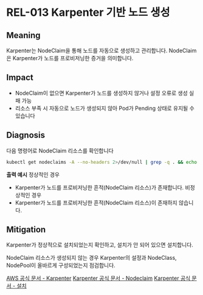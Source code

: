 # REL-013 Karpenter 기반 노드 생성

## Meaning
Karpenter는 NodeClaim을 통해 노드를 자동으로 생성하고 관리합니다. NodeClaim은 Karpenter가 노드를 프로비저닝한 증거을 의미합니다.

## Impact
- NodeClaim이 없으면 Karpenter가 노드를 생성하지 않거나 설정 오류로 생성 실패 가능
- 리소스 부족 시 자동으로 노드가 생성되지 않아 Pod가 Pending 상태로 유지될 수 있습니다

## Diagnosis
다음 명령어로 NodeClaim 리소스를 확인합니다

```bash
kubectl get nodeclaims -A --no-headers 2>/dev/null | grep -q . && echo "Karpenter가 노드를 프로비저닝한 흔적(NodeClaim 리소스)가 존재합니다." || echo "Karpenter가 노드를 프로비저닝한 흔적(NodeClaim 리소스)이 존재하지 않습니다."
```

**출력 예시**
정상적인 경우
- Karpenter가 노드를 프로비저닝한 흔적(NodeClaim 리소스)가 존재합니다.
비정상적인 경우
- Karpenter가 노드를 프로비저닝한 흔적(NodeClaim 리소스)이 존재하지 않습니다.

## Mitigation
Karpenter가 정상적으로 설치되었는지 확인하고, 설치가 안 되어 있으면 설치합니다.

NodeClaim 리소스가 생성되지 않는 경우 Karpenter의 설정과 NodeClass, NodePool이 올바르게 구성되었는지 점검합니다.

[AWS 공식 문서 - Karpenter](https://docs.aws.amazon.com/ko_kr/eks/latest/best-practices/karpenter.html)
[Karpenter 공식 문서 - Nodeclaim](https://karpenter.sh/docs/concepts/nodeclaims)
[Karpenter 공식 문서 - 설치](https://karpenter.sh/docs/getting-started)
